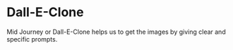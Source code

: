 # Dall-E-Clone
Mid Journey or Dall-E-Clone helps us to get the images by giving clear and specific prompts.

